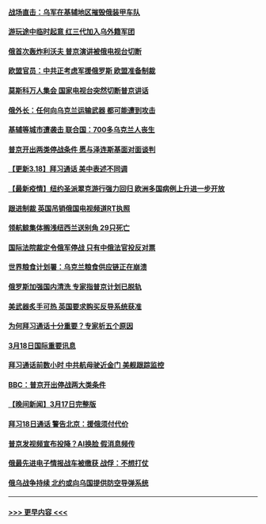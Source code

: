 #### [战场直击：乌军在基辅地区摧毁俄装甲车队](../pages/prog202/a103377564.md?t=03190901) 
#### [游玩途中临时起意 红三代加入乌外籍军团](../pages/prog202/a103377566.md?t=03190901) 
#### [俄首次轰炸利沃夫 普京演讲被俄电视台切断](../pages/prog202/a103377518.md?t=03190901) 
#### [欧盟官员：中共正考虑军援俄罗斯 欧盟准备制裁](../pages/prog202/a103377479.md?t=03190901) 
#### [莫斯科万人集会 国家电视台突然切断普京讲话](../pages/prog202/a103377420.md?t=03190901) 
#### [俄外长：任何向乌克兰运输武器 都可能遭到攻击](../pages/prog202/a103377403.md?t=03190901) 
#### [基辅等城市遭袭击 联合国：700多乌克兰人丧生](../pages/prog202/a103377406.md?t=03190901) 
#### [普京开出两类停战条件 愿与泽连斯基面对面谈判](../pages/prog202/a103377392.md?t=03190901) 
#### [【更新3.18】拜习通话 美中表述不同调](../pages/prog202/a103376935.md?t=03190901) 
#### [【最新疫情】纽约圣派翠克游行强力回归 欧洲多国病例上升进一步开放](../pages/prog202/a103377276.md?t=03190901) 
#### [跟进制裁 英国吊销俄国电视频道RT执照](../pages/prog202/a103377258.md?t=03190901) 
#### [领航鲸集体搁浅纽西兰送别角 29只死亡](../pages/prog202/a103377249.md?t=03190901) 
#### [国际法院裁定令俄军停战 只有中俄法官投反对票](../pages/prog202/a103377231.md?t=03190901) 
#### [世界粮食计划署：乌克兰粮食供应链正在崩溃](../pages/prog202/a103377206.md?t=03190901) 
#### [俄罗斯加强国内清洗 专家指普京计划已脱轨](../pages/prog202/a103377112.md?t=03190901) 
#### [美武器炙手可热 英国要求购买反导系统获准](../pages/prog202/a103377109.md?t=03190901) 
#### [为何拜习通话十分重要？专家析五个原因](../pages/prog202/a103377104.md?t=03190901) 
#### [3月18日国际重要讯息](../pages/prog202/a103376996.md?t=03190901) 
#### [拜习通话前数小时 中共航母驶近金门 美舰跟踪监控](../pages/prog202/a103376986.md?t=03190901) 
#### [BBC：普京开出停战两大类条件](../pages/prog202/a103376905.md?t=03190901) 
#### [【晚间新闻】3月17日完整版](../pages/prog202/a103376753.md?t=03190901) 
#### [拜习18日通话 警告北京：援俄须付代价](../pages/prog202/a103376842.md?t=03190901) 
#### [普京发视频宣布投降？AI换脸 假消息频传](../pages/prog202/a103376774.md?t=03190901) 
#### [俄最先进电子情报战车被缴获 战俘：不想打仗](../pages/prog202/a103376776.md?t=03190901) 
#### [俄乌战争持续 北约或向乌国提供防空导弹系统](../pages/prog202/a103376777.md?t=03190901) 

----
#### [ >>> 更早内容 <<< ](../indexes/prog202-earlier.md)
